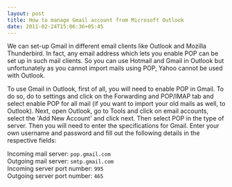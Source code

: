 ```yaml
---
layout: post
title: How to manage Gmail account from Microsoft Outlook
date: 2011-02-24T15:06:36+05:45
---
```


We can set-up Gmail in different email clients like Outlook and Mozilla Thunderbird. In fact, any email address which lets you enable POP can be set up in such mail clients. So you can use Hotmail and Gmail in Outlook but unfortunately as you cannot import mails using POP, Yahoo cannot be used with Outlook.

To use Gmail in Outlook, first of all, you will need to enable POP in Gmail. To do so, do to settings and click on the Forwarding and POP/IMAP tab and select enable POP for all mail (if you want to import your old mails as well, to Outlook). Next, open Outlook, go to Tools and click on email accounts, select the 'Add New Account' and click next. Then select POP in the type of server. Then you will need to enter the specifications for Gmail. Enter your own username and password and fill out the following details in the respective fields:

Incoming mail server: `pop.gmail.com`  
Outgoing mail server: `smtp.gmail.com`  
Incoming server port number: `995`  
Outgoing server port number: `465`  

